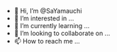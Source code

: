 - 👋 Hi, I’m @SaYamauchi
- 👀 I’m interested in ...
- 🌱 I’m currently learning ...
- 💞️ I’m looking to collaborate on ...
- 📫 How to reach me ...

<!---
SaYamauchi/SaYamauchi is a ✨ special ✨ repository because its `README.md` (this file) appears on your GitHub profile.
You can click the Preview link to take a look at your changes.
--->
